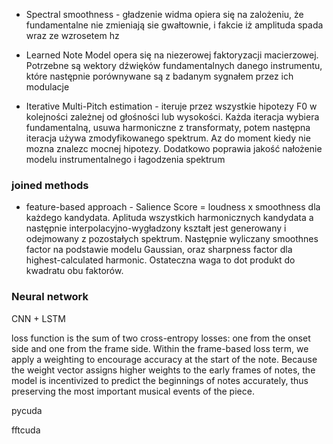 * Spectral smoothness - gładzenie widma opiera się na zalożeniu, że fundamentalne nie zmieniają sie gwałtownie, i fakcie iż amplituda spada wraz ze wzrosetem hz 
* Learned Note Model opera się na niezerowej faktoryzacji macierzowej. Potrzebne są wektory dźwięków fundamentalnych danego instrumentu, które następnie porównywane są z badanym sygnałem przez ich modulacje

* Iterative Multi-Pitch estimation - iteruje przez wszystkie hipotezy F0 w kolejności zależnej od głośności lub wysokości. Każda iteracja wybiera fundamentalną, usuwa harmoniczne z transformaty, potem następna iteracja używa zmodyfikowanego spektrum. Az do moment kiedy nie mozna znalezc mocnej hipotezy. Dodatkowo poprawia jakość nałożenie modelu instrumentalnego i łagodzenia spektrum

### joined methods

* feature-based approach - Salience Score = loudness x smoothness dla każdego kandydata. Aplituda wszystkich harmonicznych kandydata a następnie interpolacyjno-wygładzony kształt jest generowany i odejmowany z pozostałych spektrum. Następnie wyliczany smoothnes factor na podstawie  modelu Gaussian, oraz sharpness factor dla highest-calculated harmonic. Ostateczna waga to dot produkt do kwadratu obu faktorów.


### Neural network

CNN + LSTM

loss function is the sum of two cross-entropy losses: one from the onset side and one from the frame side. Within the frame-based loss term, we apply a weighting to encourage accuracy at the start of the note. Because the weight vector assigns higher weights to the early frames of notes, the model is incentivized to predict the beginnings of notes accurately, thus preserving the most important musical events of the piece.



pycuda

fftcuda


